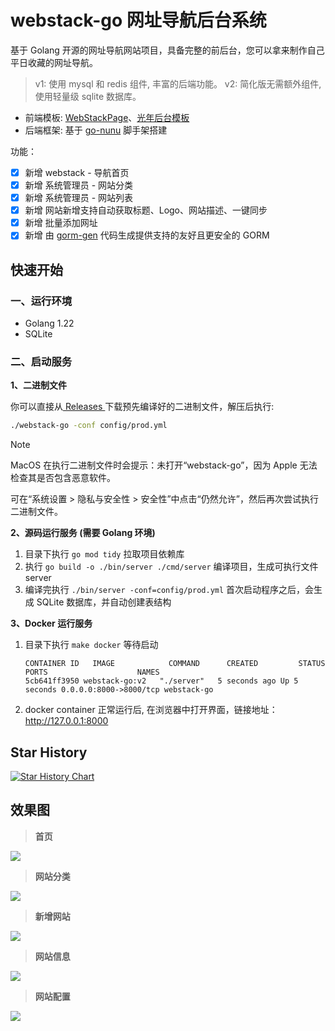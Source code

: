 # webstack-go 网址导航后台系统

基于 Golang 开源的网址导航网站项目，具备完整的前后台，您可以拿来制作自己平日收藏的网址导航。
> v1: 使用 mysql 和 redis 组件, 丰富的后端功能。 v2: 简化版无需额外组件, 使用轻量级 sqlite 数据库。

- 前端模板: [WebStackPage](https://github.com/WebStackPage/WebStackPage.github.io)、[光年后台模板](https://gitee.com/yinqi/Light-Year-Admin-Using-Iframe-v4)
- 后端框架: 基于 [go-nunu](https://github.com/go-nunu/nunu) 脚手架搭建

功能：
- [x] 新增 webstack - 导航首页
- [x] 新增 系统管理员 - 网站分类
- [x] 新增 系统管理员 - 网站列表
- [x] 新增 网站新增支持自动获取标题、Logo、网站描述、一键同步
- [x] 新增 批量添加网址
- [x] 新增 由 [gorm-gen](https://github.com/go-gorm/gen) 代码生成提供支持的友好且更安全的 GORM

## 快速开始

### 一、运行环境

- Golang 1.22
- SQLite

### 二、启动服务

**1、二进制文件**

你可以直接从[ Releases ](https://github.com/ch3nnn/webstack-go/releases)下载预先编译好的二进制文件，解压后执行:

```bash
./webstack-go -conf config/prod.yml 
```

> [!NOTE]
> MacOS 在执行二进制文件时会提示：未打开“webstack-go”，因为 Apple 无法检查其是否包含恶意软件。
> 
> 可在“系统设置 > 隐私与安全性 > 安全性”中点击“仍然允许”，然后再次尝试执行二进制文件。


**2、源码运行服务 (需要 Golang 环境)**
1. 目录下执行 `go mod tidy` 拉取项目依赖库
2. 执行 `go build -o ./bin/server ./cmd/server` 编译项目，生成可执行文件 server 
3. 编译完执行 `./bin/server -conf=config/prod.yml` 首次启动程序之后，会生成 SQLite 数据库，并自动创建表结构


**3、Docker 运行服务**


1. 目录下执行 `make docker` 等待启动
   ```shell
   CONTAINER ID   IMAGE            COMMAND      CREATED         STATUS         PORTS                    NAMES
   5cb641ff3950 webstack-go:v2   "./server"   5 seconds ago Up 5 seconds 0.0.0.0:8000->8000/tcp webstack-go
   ```
2. docker container 正常运行后, 在浏览器中打开界面，链接地址：http://127.0.0.1:8000

## Star History

[![Star History Chart](https://api.star-history.com/svg?repos=ch3nnn/webstack-go&type=Date)](https://star-history.com/#ch3nnn/webstack-go&Date)

## 效果图

> **首页**

![](.github/image/index.png)

> **网站分类**

![](.github/image/category.png)

> **新增网站**

![](.github/image/add_site.png)

> **网站信息**

![](.github/image/site.png)

> **网站配置**

![](.github/image/config.png)
